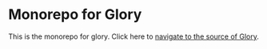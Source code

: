 # Monorepo for Glory

This is the monorepo for glory. Click here to [navigate to the source of Glory](https://github.com/winston0410/glory).
